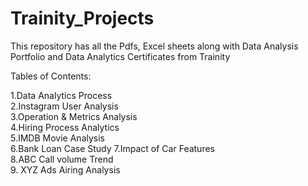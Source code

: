 # Trainity_Projects
This repository has all the Pdfs, Excel sheets along with Data Analysis Portfolio and Data Analytics Certificates from Trainity


Tables of Contents:                                                                                                                                                                   
                                                                                                                                                                                      
1.Data Analytics Process                                                                                                                                                         
2.Instagram User Analysis                                                                                                                                                                                 
3.Operation & Metrics Analysis                                                                                                                                                      
4.Hiring Process Analytics                                                                                                                                                            
5.IMDB Movie Analysis                                                                                                                                                                                     
6.Bank Loan Case Study
7.Impact of Car Features                                                                                                                                                                                       
8.ABC Call volume Trend                                                                                                                          
9. XYZ Ads Airing Analysis 
